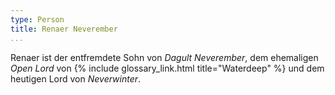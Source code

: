 ```yaml
---
type: Person
title: Renaer Neverember
...
```


Renaer ist der entfremdete Sohn von *Dagult Neverember*, dem ehemaligen *Open
Lord* von {% include glossary_link.html title="Waterdeep" %} und dem heutigen
Lord von *Neverwinter*.
